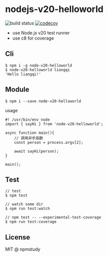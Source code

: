 # nodejs-v20-helloworld

![build status](https://github.com/npmstudy/node-v20-helloworld/actions/workflows/main.yml/badge.svg) [![codecov](https://codecov.io/github/npmstudy/node-v20-helloworld/graph/badge.svg?token=CSMN20E3W4)](https://codecov.io/github/npmstudy/node-v20-helloworld)

- use Node.js v20 test runner
- use c8 for coverage

## Cli

```
$ npm i -g node-v20-helloworld
$ node-v20-helloworld liangqi
'Hello liangqi!'
```

## Module

```
$ npm i --save node-v20-helloworld
```

usage

```
#! /usr/bin/env node
import { sayHi } from 'node-v20-helloworld';

async function main(){
	// 调用异步函数
	const person = process.argv[2];

	await sayHi(person);
}

main();

```

## Test

```
// test
$ npm test

// watch some dir
$ npm run test:watch

// npm test -- --experimental-test-coverage
$ npm run test:coverage
```

## License

MIT @ npmstudy